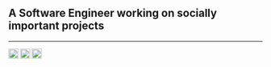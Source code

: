 ## A Software Engineer working on socially important projects

----

<a href="https://www.linkedin.com/in/ksenia-evteeva/">
  <img align="left" alt="Ksenia's LinkedIn" width="20px" src="https://simpleicons.now.sh/linkedin/495f7e" />
</a>
<a href="https://www.researchgate.net/profile/Ksenia-Evteeva">
  <img align="left" alt="Ksenia's ResearchGate" width="20px" src="https://simpleicons.now.sh/researchgate/495f7e" />
</a>
<a href="https://t.me/evteeva_ks">
  <img align="left" alt="Ksenia's Telegram" width="20px" src="https://simpleicons.now.sh/telegram/495f7e" />
</a>
